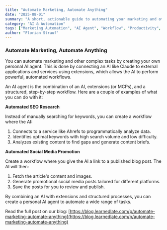 ```yaml
---
title: "Automate Marketing, Automate Anything"
date: "2025-08-01"
summary: "A short, actionable guide to automating your marketing and other tasks by creating a personal AI agent using extensions and structured workflows."
category: "AI & Automation"
tags: ["Marketing Automation", "AI Agent", "Workflow", "Productivity", "SEO"]
author: "Florian Strauf"
---
```


### Automate Marketing, Automate Anything

You can automate marketing and other complex tasks by creating your own personal AI agent. This is done by connecting an AI like Claude to external applications and services using extensions, which allows the AI to perform powerful, automated workflows.

An AI agent is the combination of an AI, extensions (or MCPs), and a structured, step-by-step workflow. Here are a couple of examples of what you can do with it:

**Automated SEO Research**

Instead of manually searching for keywords, you can create a workflow where the AI:

1.  Connects to a service like Ahrefs to programmatically analyze data.
2.  Identifies optimal keywords with high search volume and low difficulty.
3.  Analyzes existing content to find gaps and generate content briefs.

**Automated Social Media Promotion**

Create a workflow where you give the AI a link to a published blog post. The AI will then:

1.  Fetch the article's content and images.
2.  Generate promotional social media posts tailored for different platforms.
3.  Save the posts for you to review and publish.

By combining an AI with extensions and structured processes, you can create a personal AI agent to automate a wide range of tasks.

Read the full post on our blog: [https://blog.learnedlate.com/p/automate-marketing-automate-anything](https://blog.learnedlate.com/p/automate-marketing-automate-anything)